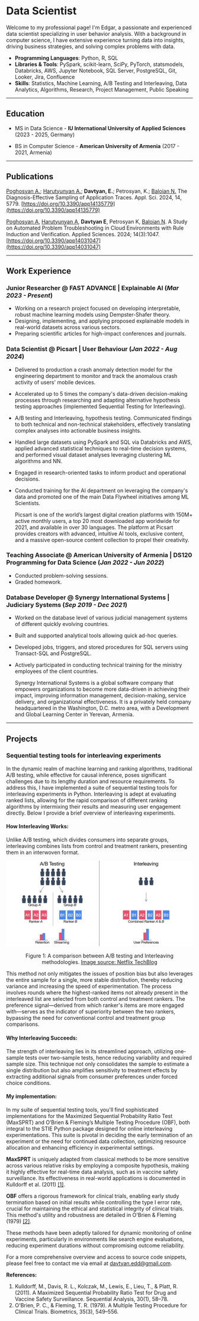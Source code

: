 # Data Scientist

Welcome to my professional page! I'm Edgar, a passionate and experienced data scientist specializing in user behavior analysis. With a background in computer science, I have extensive experience turning data into insights, driving business strategies, and solving complex problems with data.

- **Programming Languages**: Python, R, SQL
- **Libraries & Tools**: PySpark, scikit-learn, SciPy, PyTorch, statsmodels, Databricks, AWS, Jupyter Notebook, SQL Server, PostgreSQL, Git, Looker, Jira, Confluence
- **Skills**: Statistics, Machine Learning, A/B Testing and Interleaving, Data Analytics, Algorithms, Research, Project Management, Public Speaking

---

## **Education**
- MS in Data Science - **IU International University of Applied Sciences** (2023 - 2025, Germany)

- BS in Computer Science - **American University of Armenia** (2017 - 2021, Armenia)

---

## **Publications**
[Poghosyan A.](https://scholar.google.cl/citations?user=A0He6ugAAAAJ&hl=en);
[Harutyunyan A.](https://scholar.google.cl/citations?hl=en&user=G8fSsPYAAAAJ); 
**Davtyan, E.**; Petrosyan, K.; [Baloian N.](https://scholar.google.cl/citations?hl=en&user=LYlzMIIAAAAJ)
The Diagnosis-Effective Sampling of Application Traces. Appl. Sci. 2024, 14, 5779. [https://doi.org/10.3390/app14135779](https://doi.org/10.3390/app14135779)

[Poghosyan A](https://scholar.google.cl/citations?user=A0He6ugAAAAJ&hl=en),
[Harutyunyan A](https://scholar.google.cl/citations?hl=en&user=G8fSsPYAAAAJ),
**Davtyan E**, Petrosyan K, [Baloian N](https://scholar.google.cl/citations?hl=en&user=LYlzMIIAAAAJ).
A Study on Automated Problem Troubleshooting in Cloud Environments with Rule Induction and
Verification. Applied Sciences. 2024; 14(3):1047. [https://doi.org/10.3390/app14031047](https://doi.org/10.3390/app14031047)

---

## **Work Experience**

### Junior Researcher @ FAST ADVANCE | Explainable AI (_Mar 2023 - Present_)
- Working on a research project focused on developing interpretable,
robust machine learning models using Dempster-Shafer theory.
- Designing, implementing, and applying proposed explainable models in real-world datasets across
various sectors.
- Preparing scientific articles for high-impact conferences and journals.

### Data Scientist @ Picsart | User Behaviour (_Jan 2022 - Aug 2024_)
- Delivered to production a crash anomaly detection model for the engineering
department to monitor and track the anomalous crash activity of users' mobile
devices.
- Accelerated up to 5 times the company's data-driven decision-making processes through researching and adapting alternative hypothesis testing approaches (implemented Sequential Testing for Interleaving).
- A/B testing and Interleaving, hypothesis testing. Communicated findings to both technical and non-technical
stakeholders, effectively translating complex analyses into actionable business insights.
- Handled large datasets using PySpark and SQL via Databricks and AWS, applied
advanced statistical techniques to real-time decision systems, and performed visual
dataset analyses leveraging clustering ML algorithms and NN.
- Engaged in research-oriented tasks to inform product and operational decisions.
- Conducted training for the AI department on leveraging the company's data and
promoted one of the main Data Flywheel initiatives among ML Scientists.


  Picsart is one of the world’s largest digital creation platforms with 150M+ active monthly users, a top 20 most downloaded app worldwide for 2021, and available in over 30 languages. The platform at Picsart provides creators with advanced, intuitive AI tools, exclusive content, and a massive open-source content collection to propel their creativity.

### Teaching Associate @ American University of Armenia | DS120 Programming for Data Science (_Jan 2022 - Jun 2022_)
- Conducted problem-solving sessions.
- Graded homework.

### Database Developer @ Synergy International Systems | Judiciary Systems (_Sep 2019 - Dec 2021_)
- Worked on the database level of various judicial management systems of different
quickly evolving countries.
- Built and supported analytical tools allowing quick ad-hoc queries.
- Developed jobs, triggers, and stored procedures for SQL servers using Transact-SQL and PostgreSQL.
- Actively participated in conducting technical training for the ministry employees of
the client countries.

  Synergy International Systems is a global software company that empowers organizations to become more data-driven in achieving their impact, improving information management, decision-making, service delivery, and organizational effectiveness. It is a privately held company headquartered in the Washington, D.C. metro area, with a Development and Global Learning Center in Yerevan, Armenia.

---

## **Projects**

### Sequential testing tools for interleaving experiments

In the dynamic realm of machine learning and ranking algorithms, traditional A/B testing, while effective for causal inference, poses significant challenges due to its lengthy duration and resource requirements.
To address this, I have implemented a suite of sequential testing tools for interleaving experiments in Python. Interleaving is adept at evaluating ranked lists, allowing for the rapid comparison of different ranking algorithms by intermixing their results and measuring user engagement directly. Below I provide a brief overview of interleaving experiments.

#### How Interleaving Works:

Unlike A/B testing, which divides consumers into separate groups, interleaving combines lists from control and treatment rankers, presenting them in an interwoven format.  

![Caption: A comparison between A/B testing and Interleaving methodologies](assets/img/ab_vs_interleaving.png)
<figcaption align="center">Figure 1: A comparison between A/B testing and Interleaving methodologies. <a href="https://netflixtechblog.com/interleaving-in-online-experiments-at-netflix-a04ee392ec55">Image source: Netflix TechBlog</a></figcaption>  

This method not only mitigates the issues of position bias but also leverages the entire sample for a single, more stable distribution, thereby reducing variance and increasing the speed of experimentation.
The process involves rounds where the highest-ranked items not already present in the interleaved list are selected from both control and treatment rankers. The preference signal—derived from which ranker's items are more engaged with—serves as the indicator of superiority between the two rankers, bypassing the need for conventional control and treatment group comparisons.

#### Why Interleaving Succeeds:

The strength of interleaving lies in its streamlined approach, utilizing one-sample tests over two-sample tests, hence reducing variability and required sample size. This technique not only consolidates the sample to estimate a single distribution but also amplifies sensitivity to treatment effects by extracting additional signals from consumer preferences under forced choice conditions.

#### My implementation:

In my suite of sequential testing tools, you'll find sophisticated implementations for the Maximized Sequential Probability Ratio Test (MaxSPRT) and O’Brien & Fleming’s Multiple Testing Procedure (OBF), both integral to the STIE Python package designed for online interleaving experimentations. This suite is pivotal in deciding the early termination of an experiment or the need for continued data collection, optimizing resource allocation and enhancing efficiency in experimental settings.

**MaxSPRT** is uniquely adapted from classical methods to be more sensitive across various relative risks by employing a composite hypothesis, making it highly effective for real-time data analysis, such as in vaccine safety surveillance. Its effectiveness in real-world applications is documented in Kulldorff et al. (2011) [[1]](#1).

**OBF** offers a rigorous framework for clinical trials, enabling early study termination based on initial results while controlling the type I error rate, crucial for maintaining the ethical and statistical integrity of clinical trials. This method's utility and robustness are detailed in O'Brien & Fleming (1979) [[2]](#2).

These methods have been adeptly tailored for dynamic monitoring of online experiments, particularly in environments like search engine evaluations, reducing experiment durations without compromising outcome reliability.

For a more comprehensive overview and access to source code snippets, please feel free to contact me via email at [davtyan.edd@gmail.com](mailto:davtyan.edd@gmail.com).

**References:**
1. <a id="1">Kulldorff, M., Davis, R. L., Kolczak, M., Lewis, E., Lieu, T., & Platt, R. (2011). A Maximized Sequential Probability Ratio Test for Drug and Vaccine Safety Surveillance. Sequential Analysis, 30(1), 58–78.</a>
2. <a id="2">O'Brien, P. C., & Fleming, T. R. (1979). A Multiple Testing Procedure for Clinical Trials. Biometrics, 35(3), 549–556.</a>

<!---
#### My implementation:
In my suite of sequential testing tools, you can currently find the implementations for the Maximized Sequential Probability Ratio Test (MaxSPRT) and O’Brien & Fleming’s Multiple Testing Procedure (OBF). Since the current methods lack explainability I have also included some convenient wrappers for non-parametric tests to measure and interpret A vs B distribution changes.
More detailed explanations and source code snippets are available upon request, just contact me via email at [davtyan.edd@gmail.com](mailto:davtyan.edd@gmail.com).
**[Project GitHub](https://github.com/EDavtyan/STIE)** 
-->
